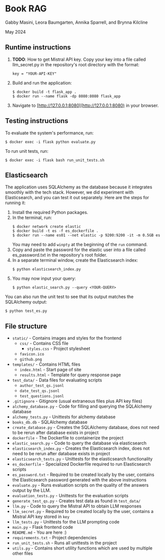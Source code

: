 # Book RAG
Gabby Masini, Leora Baumgarten, Annika Sparrell, and Brynna Kilcline

May 2024

## Runtime instructions

1. **TODO**: How to get Mistral API key. Copy your key into a file called llm_secret.py in the repository's root directory 
with the format:
    ```
    key = "YOUR-API-KEY"
    ```
2. Build and run the application:
    ```
    $ docker build -t flask_app .
    $ docker run --name flask -dp 8080:8080 flask_app
    ```
3. Navigate to [http://127.0.0.1:8080](http://127.0.0.1:8080) in your browser.

## Testing instructions

To evaluate the system's performance, run:
```
$ docker exec -i flask python evaluate.py
```
To run unit tests, run:
```
$ docker exec -i flask bash run_unit_tests.sh
```

## Elasticsearch

The application uses SQLAlchemy as the database because it integrates smoothly with the tech stack.
However, we did experiment with Elasticsearch, and you can test it out separately.
Here are the steps for running it:
1. Install the required Python packages.
2. In the terminal, run:
   ```
   $ docker network create elastic
   $ docker build -t es -f es_dockerfile .
   $ docker run --name es01 --net elastic -p 9200:9200 -it -m 0.5GB es
   ```
   You may need to add `winpty` at the beginning of the `run` command. 
3. Copy and paste the password for the elastic user into a file called es_password.txt in the repository's root folder.
4. In a separate terminal window, create the Elasticsearch index:
     ```
     $ python elasticsearch_index.py
     ```
5. You may now input your query:
   ```
   $ python elastic_search.py --query <YOUR-QUERY>
   ```

You can also run the unit test to see that its output matches the SQLAlchemy output:
```
$ python test_es.py
```
## File structure
* `static/` - Contains images and styles for the frontend
    * `css/` - Contains CSS file
        * `styles.css` - Project stylesheet 
    * `favicon.ico`
    * `github.png`
* `templates/` - Contains HTML files
    * `index.html` - Start page of site
    * `results.html` - Template for query response page
* `test_data/` - Data files for evaluating scripts
    * `author_test_qs.jsonl`
    * `date_test_qs.jsonl`
    * `test_questions.jsonl`
* `.gitignore` - Gitignore (usual extraneous files plus API key files)
* `alchemy_database.py` - Code for filling and querying the SQLAlchemy database
* `alchemy_tests.py` - Unittests for alchemy database
* `books_db.db` - SQLAlchemy database
* `create_database.py` - Creates the SQLAlchemy database, does not need to be rerun after database exists in project
* `dockerfile` - The Dockerfile to containerize the project
* `elastic_search.py` - Code to query the database via elasticsearch
* `elasticsearch_index.py` - Creates the Elasticsearch index, does not need to be rerun after database exists in project
* `elasticsearch_tests.py` - Unittests for the elasticsearch functionality
* `es_dockerfile` - Specialized Dockerfile required to run Elasticsearch scripts
* `es_password.txt` - Required to be created locally by the user, contains the Elasticsearch password generated with the above instructions
* `evaluate.py` - Runs evaluation scripts on the quality of the answers output by the LLM.
* `evaluation_tests.py` - Unittests for the evaluation scripts
* `generate_test_qs.py` - Creates test data as found in `test_data/`
* `llm.py` - Code to query the Mistral API to obtain LLM responses
* `llm_secret.py` - Required to be created locally by the user, contains a Mistral API key stored in `key`
* `llm_tests.py` - Unittests for the LLM prompting code
* `main.py` - Flask frontend code
* `README.md` - You are here :)
* `requirements.txt` - Project dependencies
* `run_unit_tests.sh` - Runs all unittests in the project
* `utils.py` - Contains short utility functions which are used by multiple other files